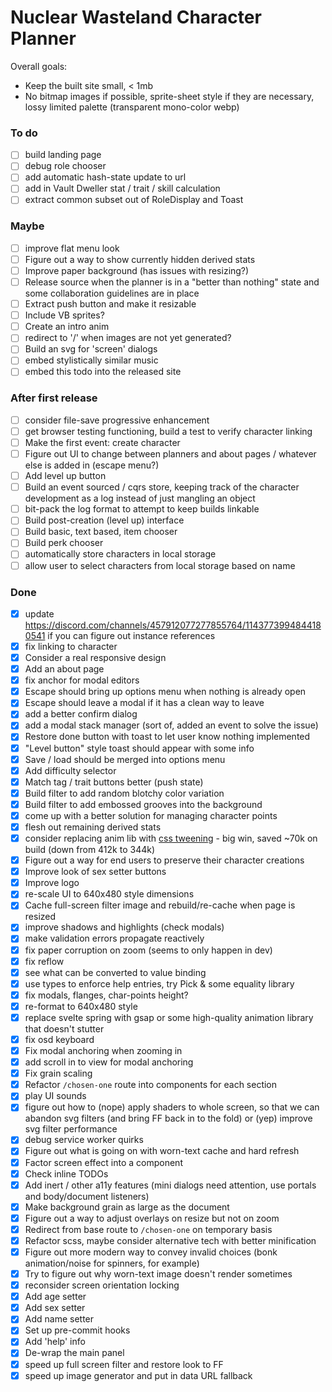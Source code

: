 # Nuclear Wasteland Character Planner

Overall goals:

- Keep the built site small, < 1mb
- No bitmap images if possible, sprite-sheet style if they are necessary, lossy limited palette (transparent mono-color webp)

### To do

- [ ] build landing page
- [ ] debug role chooser
- [ ] add automatic hash-state update to url
- [ ] add in Vault Dweller stat / trait / skill calculation
- [ ] extract common subset out of RoleDisplay and Toast

### Maybe

- [ ] improve flat menu look
- [ ] Figure out a way to show currently hidden derived stats
- [ ] Improve paper background (has issues with resizing?)
- [ ] Release source when the planner is in a "better than nothing" state and some collaboration guidelines are in place
- [ ] Extract push button and make it resizable
- [ ] Include VB sprites?
- [ ] Create an intro anim
- [ ] redirect to '/' when images are not yet generated?
- [ ] Build an svg for 'screen' dialogs
- [ ] embed stylistically similar music
- [ ] embed this todo into the released site

### After first release

- [ ] consider file-save progressive enhancement
- [ ] get browser testing functioning, build a test to verify character linking
- [ ] Make the first event: create character
- [ ] Figure out UI to change between planners and about pages / whatever else is added in (escape menu?)
- [ ] Add level up button
- [ ] Build an event sourced / cqrs store, keeping track of the character development as a log instead of just mangling an object
- [ ] bit-pack the log format to attempt to keep builds linkable
- [ ] Build post-creation (level up) interface
- [ ] Build basic, text based, item chooser
- [ ] Build perk chooser
- [ ] automatically store characters in local storage
- [ ] allow user to select characters from local storage based on name

### Done

- [x] update https://discord.com/channels/457912077277855764/1143773994844180541 if you can figure out instance references
- [x] fix linking to character
- [x] Consider a real responsive design
- [x] Add an about page
- [x] fix anchor for modal editors
- [x] Escape should bring up options menu when nothing is already open
- [x] Escape should leave a modal if it has a clean way to leave
- [x] add a better confirm dialog
- [x] add a modal stack manager (sort of, added an event to solve the issue)
- [x] Restore done button with toast to let user know nothing implemented
- [x] "Level button" style toast should appear with some info
- [x] Save / load should be merged into options menu
- [x] Add difficulty selector
- [x] Match tag / trait buttons better (push state)
- [x] Build filter to add random blotchy color variation
- [x] Build filter to add embossed grooves into the background
- [x] come up with a better solution for managing character points
- [x] flesh out remaining derived stats
- [x] consider replacing anim lib with [css tweening](https://news.ycombinator.com/item?id=36442797) - big win, saved ~70k on build (down from 412k to 344k)
- [x] Figure out a way for end users to preserve their character creations
- [x] Improve look of sex setter buttons
- [x] Improve logo
- [x] re-scale UI to 640x480 style dimensions
- [x] Cache full-screen filter image and rebuild/re-cache when page is resized
- [x] improve shadows and highlights (check modals)
- [x] make validation errors propagate reactively
- [x] fix paper corruption on zoom (seems to only happen in dev)
- [x] fix reflow
- [x] see what can be converted to value binding
- [x] use types to enforce help entries, try Pick & some equality library
- [x] fix modals, flanges, char-points height?
- [x] re-format to 640x480 style
- [x] replace svelte spring with gsap or some high-quality animation library that doesn't stutter
- [x] fix osd keyboard
- [x] Fix modal anchoring when zooming in
- [x] add scroll in to view for modal anchoring
- [x] Fix grain scaling
- [x] Refactor `/chosen-one` route into components for each section
- [x] play UI sounds
- [x] figure out how to (nope) apply shaders to whole screen, so that we can abandon svg filters (and bring FF back in to the fold) or (yep) improve svg filter performance
- [x] debug service worker quirks
- [x] Figure out what is going on with worn-text cache and hard refresh
- [x] Factor screen effect into a component
- [x] Check inline TODOs
- [x] Add inert / other a11y features (mini dialogs need attention, use portals and body/document listeners)
- [x] Make background grain as large as the document
- [x] Figure out a way to adjust overlays on resize but not on zoom
- [x] Redirect from base route to `/chosen-one` on temporary basis
- [x] Refactor scss, maybe consider alternative tech with better minification
- [x] Figure out more modern way to convey invalid choices (bonk animation/noise for spinners, for example)
- [x] Try to figure out why worn-text image doesn't render sometimes
- [x] reconsider screen orientation locking
- [x] Add age setter
- [x] Add sex setter
- [x] Add name setter
- [x] Set up pre-commit hooks
- [x] Add 'help' info
- [x] De-wrap the main panel
- [x] speed up full screen filter and restore look to FF
- [x] speed up image generator and put in data URL fallback
